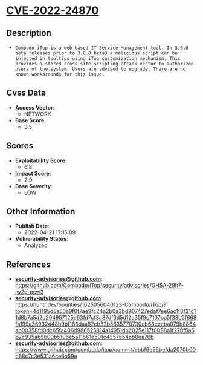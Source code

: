
# [CVE-2022-24870](https://github.com/Combodo/iTop/security/advisories/GHSA-29h7-jw2p-pcw3)

## Description

- `Combodo iTop is a web based IT Service Management tool. In 3.0.0 beta releases prior to 3.0.0 beta3 a malicious script can be injected in tooltips using iTop customization mechanism. This provides a stored cross site scripting attack vector to authorized users of the system. Users are advised to upgrade. There are no known workarounds for this issue.`

## Cvss Data

- **Access Vector**:
  - NETWORK
- **Base Score**:
  - 3.5

## Scores

- **Exploitability Score**:
  - 6.8
- **Impact Score**:
  - 2.9
- **Base Severity**:
  - LOW

## Other Information

- **Publish Date**:
  - 2022-04-21 17:15:09
- **Vulnerability Status**:
  - Analyzed

## References

- **security-advisories@github.com**: https://github.com/Combodo/iTop/security/advisories/GHSA-29h7-jw2p-pcw3
- **security-advisories@github.com**: https://huntr.dev/bounties/1625056040123-Combodo/iTop/?token=4d1195d5a50a9f0f7ae9fc24a2b0a3bd907427edaf7ee6ac1f8f31c11d8b7a5d2c204957125e63fd7cf3a87df6d5d12a35f9c7107ba5f33b5f668fa199a36932448b9bf186daa62cb32b5635770730eb68eeeba079b8864ab00358fd0dc65fa406d986525814a14951db2025e117f0098a1f270f5a5b2c935a65b00b5106e5511b61d501c4357654cb8ea76b
- **security-advisories@github.com**: https://www.github.com/combodo/itop/commit/ebbf6e56befda2070b00d68c7c3e531a6ce6b59e
